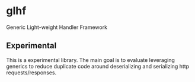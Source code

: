 # glhf
Generic Light-weight Handler Framework


## Experimental

This is a experimental library. The main goal is to evaluate leveraging generics to reduce duplicate code around deserializing and serializing http requests/responses.